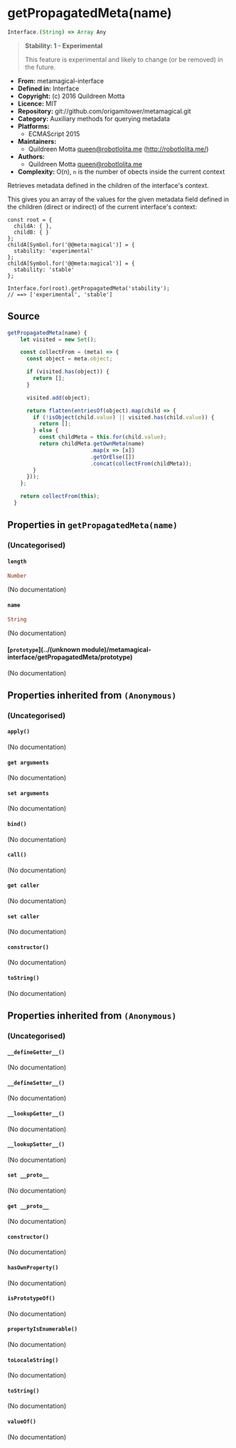 

# getPropagatedMeta(name)


```javascript
Interface.(String) => Array Any
```




> 
> **Stability: 1 - Experimental**
> 
> This feature is experimental and likely to change (or be removed) in the
> future.
> 


  - **From:**
    metamagical-interface
  - **Defined in:**
    Interface
  - **Copyright:**
    (c) 2016 Quildreen Motta
  - **Licence:**
    MIT
  - **Repository:**
    git://github.com/origamitower/metamagical.git
  - **Category:**
    Auxiliary methods for querying metadata
  - **Platforms:**
      - ECMAScript 2015
  - **Maintainers:**
      - Quildreen Motta <queen@robotlolita.me> (http://robotlolita.me/)
  - **Authors:**
      - Quildreen Motta <queen@robotlolita.me>
  - **Complexity:**
    O(n), `n` is the number of obects inside the current context


Retrieves metadata defined in the children of the interface's context.

This gives you an array of the values for the given metadata field defined
in the children (direct or indirect) of the current interface's context:

    const root = {
      childA: { },
      childB: { }
    };
    childA[Symbol.for('@@meta:magical')] = {
      stability: 'experimental'
    };
    childA[Symbol.for('@@meta:magical')] = {
      stability: 'stable'
    };

    Interface.for(root).getPropagatedMeta('stability');
    // ==> ['experimental', 'stable']



## Source


```javascript
getPropagatedMeta(name) {
    let visited = new Set();

    const collectFrom = (meta) => {
      const object = meta.object;

      if (visited.has(object)) {
        return [];
      }

      visited.add(object);

      return flatten(entriesOf(object).map(child => {
        if (!isObject(child.value) || visited.has(child.value)) {
          return [];
        } else {
          const childMeta = this.for(child.value);
          return childMeta.getOwnMeta(name)
                          .map(x => [x])
                          .getOrElse([])
                          .concat(collectFrom(childMeta));
        }
      }));
    };

    return collectFrom(this);
  }
```




## Properties in `getPropagatedMeta(name)`




### (Uncategorised)




#### `length`



```haskell
Number
```

(No documentation)



#### `name`



```haskell
String
```

(No documentation)



#### [`prototype`](../(unknown module)/metamagical-interface/getPropagatedMeta/prototype)



(No documentation)






## Properties inherited from `(Anonymous)`




### (Uncategorised)




#### `apply()`



(No documentation)



#### `get arguments`



(No documentation)



#### `set arguments`



(No documentation)



#### `bind()`



(No documentation)



#### `call()`



(No documentation)



#### `get caller`



(No documentation)



#### `set caller`



(No documentation)



#### `constructor()`



(No documentation)



#### `toString()`



(No documentation)






## Properties inherited from `(Anonymous)`




### (Uncategorised)




#### `__defineGetter__()`



(No documentation)



#### `__defineSetter__()`



(No documentation)



#### `__lookupGetter__()`



(No documentation)



#### `__lookupSetter__()`



(No documentation)



#### `set __proto__`



(No documentation)



#### `get __proto__`



(No documentation)



#### `constructor()`



(No documentation)



#### `hasOwnProperty()`



(No documentation)



#### `isPrototypeOf()`



(No documentation)



#### `propertyIsEnumerable()`



(No documentation)



#### `toLocaleString()`



(No documentation)



#### `toString()`



(No documentation)



#### `valueOf()`



(No documentation)









